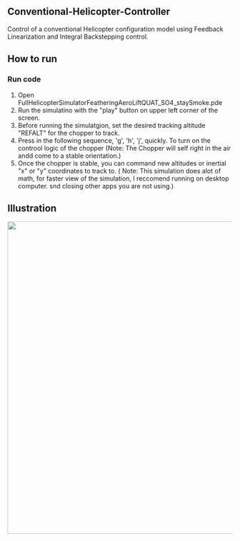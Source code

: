 ## Conventional-Helicopter-Controller
Control of a conventional Helicopter configuration model using Feedback Linearization and Integral Backstepping control.


## How to run
### Run code
1) Open FullHelicopterSimulatorFeatheringAeroLiftQUAT_SO4_staySmoke.pde
2) Run the simulatino with the "play" button on upper left corner of the screen.
3) Before running the simulatgion, set the desired tracking altitude "REFALT" for the chopper to track. 
4) Press in the following sequence, 'g', 'h', 'j', quickly. To turn on the controol logic of the chopper
    (Note: The Chopper will self right in the air andd come to a stable orientation.)
5) Once the chopper is stable, you can command new altitudes or inertial "x" or "y" coordinates to track to.
    ( Note: This simulation does alot of math, for faster view of the simulation, I reccomend running on desktop computer.
            snd closing other apps you are not using.)
    
## Illustration

<img src="https://github.com/Tac321/Conventional-Helicopter-Controller/blob/master/Images/SelfRight_II.gif" width="700" />






